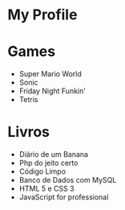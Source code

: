 # My Profile

# Games

* Super Mario World
* Sonic
* Friday Night Funkin'
* Tetris

# Livros

* Diário de um Banana
* Php do jeito certo 
* Código Limpo
* Banco de Dados com MySQL
* HTML 5 e CSS 3
* JavaScript for professional
